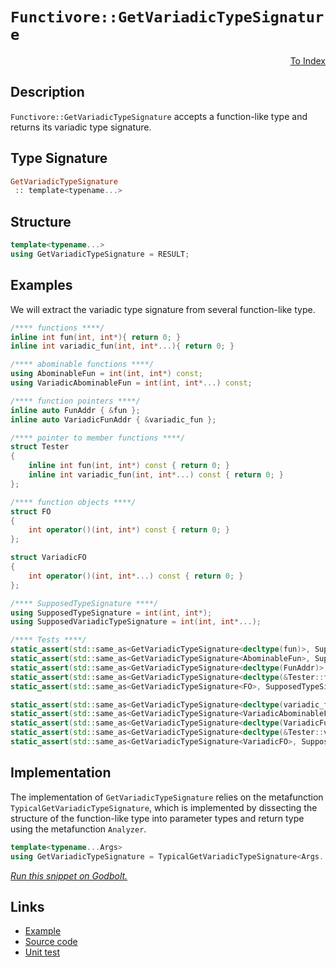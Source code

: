 <!-- Copyright 2024 Feng Mofan
SPDX-License-Identifier: Apache-2.0 -->

# `Functivore::GetVariadicTypeSignature`

<p style='text-align: right;'><a href="../../../facilities/metafunctions.md#get_variadic_type_signature">To Index</a></p>

## Description

`Functivore::GetVariadicTypeSignature` accepts a function-like type and returns its variadic type signature.

## Type Signature

```Haskell
GetVariadicTypeSignature
 :: template<typename...>
```

## Structure

```C++
template<typename...>
using GetVariadicTypeSignature = RESULT;
```

## Examples

We will extract the variadic type signature from several function-like type.

```C++
/**** functions ****/
inline int fun(int, int*){ return 0; }
inline int variadic_fun(int, int*...){ return 0; }

/**** abominable functions ****/
using AbominableFun = int(int, int*) const;
using VariadicAbominableFun = int(int, int*...) const;

/**** function pointers ****/
inline auto FunAddr { &fun };
inline auto VariadicFunAddr { &variadic_fun };

/**** pointer to member functions ****/
struct Tester
{
    inline int fun(int, int*) const { return 0; }
    inline int variadic_fun(int, int*...) const { return 0; }
};

/**** function objects ****/
struct FO
{
    int operator()(int, int*) const { return 0; }
};

struct VariadicFO
{
    int operator()(int, int*...) const { return 0; }
};

/**** SupposedTypeSignature ****/
using SupposedTypeSignature = int(int, int*);
using SupposedVariadicTypeSignature = int(int, int*...);

/**** Tests ****/
static_assert(std::same_as<GetVariadicTypeSignature<decltype(fun)>, SupposedTypeSignature>);
static_assert(std::same_as<GetVariadicTypeSignature<AbominableFun>, SupposedTypeSignature>);
static_assert(std::same_as<GetVariadicTypeSignature<decltype(FunAddr)>, SupposedTypeSignature>);
static_assert(std::same_as<GetVariadicTypeSignature<decltype(&Tester::fun)>, SupposedTypeSignature>);
static_assert(std::same_as<GetVariadicTypeSignature<FO>, SupposedTypeSignature>);

static_assert(std::same_as<GetVariadicTypeSignature<decltype(variadic_fun)>, SupposedVariadicTypeSignature>);
static_assert(std::same_as<GetVariadicTypeSignature<VariadicAbominableFun>, SupposedVariadicTypeSignature>);
static_assert(std::same_as<GetVariadicTypeSignature<decltype(VariadicFunAddr)>, SupposedVariadicTypeSignature>);
static_assert(std::same_as<GetVariadicTypeSignature<decltype(&Tester::variadic_fun)>, SupposedVariadicTypeSignature>);
static_assert(std::same_as<GetVariadicTypeSignature<VariadicFO>, SupposedVariadicTypeSignature>);
```

## Implementation

The implementation of `GetVariadicTypeSignature` relies on the metafunction `TypicalGetVariadicTypeSignature`, which is implemented by dissecting the structure of the function-like type into parameter types and return type using the metafunction `Analyzer`.

```C++
template<typename...Args>
using GetVariadicTypeSignature = TypicalGetVariadicTypeSignature<Args...>::type;
```

[*Run this snippet on Godbolt.*](https://godbolt.org/#z:OYLghAFBqd5QCxAYwPYBMCmBRdBLAF1QCcAaPECAMzwBtMA7AQwFtMQByARg9KtQYEAysib0QXACx8BBAKoBnTAAUAHpwAMvAFYTStJg1DIApACYAQuYukl9ZATwDKjdAGFUtAK4sGe1wAyeAyYAHI%2BAEaYxBJcAMykAA6oCoRODB7evnrJqY4CQSHhLFExXPG2mPb5DEIETMQEmT5%2BXJXV6XUNBIVhkdGxCQr1jc3ZbcPdvcWlgwCUtqhexMjsHAD0AFTbO7t7%2B5vrJhoAgls7ANQAIpiJrozIeJgKF7tHp%2BcHX3vvJ8dnuwuJ2YtAAngAvaKvHa/AiYFiJAxwi4mOJuAigu7MNio7D/YbELwOIEgiHRZTEVBEDF3FEAdisdKuqKsp3%2BcIRSMwKLRNMYrG5ACVMARSBc%2BdjMAA6GUnYjABS4/EEQnE4FiMnEClUqmYzCotzCggQOUKmVSuZKtkM/4XO0XLypIwXABuDTwTHwyAA%2BnzvalgMwCMtuairhcjSb5QpzZa4qy/kyWf92fDEUxkQaJQKIyKxdm2ObTYq4njTgSiQQSRrIVrKdS9QbI8XzWLY1bEwn7Q6ncBXe7PXgfX6A0GQzzw83o62Lu34ymk/O2acOenM7y9ZLc6LxZuBUXox2K2rSbXtQ27k2RVGzTK5hc0Axhh2TDbTt3HcE%2B27iB6vb69X9PBAwzccw23G8YzvZNrWZJc/hXNMuR5dE9zYbd8zQ6VZUPUtlVVKt1TBM9611S80SnW8pTbO8HwEZ88OtLt7U/Z0fz/IcALuICQODYhQziSdrxbGUaItGDEzghNU05DN9Q3LEcwAMQYI8VUratiIGC5Ei8CJaCHTTNXPMj5LcFTcXpRkpJTRDZLhLMsIuCzGJOY9CNPaIDRUzYOxAHS9IM5AjJInU%2BW81TSys18bOXE5Vy5RzFPQgBZeEVMw5LuTqAiQzUgiQq8tE0pYFSLhyysQxAEBfNc/zdP0wyiOM0jwuK9LIuwaLF2kuy1zMgtuSUgB5Dt%2BIARy8PB%2BJeCappm6KzAANhG6rUDuYgMxICA42s/CNOa2tvNGuqAsa4LDqKtwsGQWg%2BQgcwVuGtaNq24gdrjLrXz2%2BD/k%2BTYLgAFUxIcxAAcRFAA1AcvWBu4hGAsd%2BOhbZYSQuSkv5dCXLLNz1OJOHQdoCGCGh39B2QOHMAR3i8qYnsv13WlwMu4gItxar2IprjMB4pH5J%2B3qAW%2BEW3j%2BwEAElOXhRh6hqFHDnF0Xld%2BGT%2BsxyUDwVDtWL7EmyY4ym9Rp/mJyBkHRGJqGYaHKmTdA/iDREqUOZANqhf%2B5XFY%2BQFsFUVhEW5MWfa9mFbL%2BMw4mCW6vCwFDH1WRICBLXGle2C4qC8BgHHSF5g5OYIDJCC5girTOGAgUuxVLzZLQZC5%2BL4hgLg0Fl6WZU5C%2BCblS/7cn/3LyvBGrwRNnbevG%2BWZvW/jdvw/%2Bi4mAiVAWGCJf6AzrOc/ohXfl1oFl9X5h9MwJSs7N0uh53Gv70fBiE33g2KZOQ%2B15Ps/m/Ay%2Bq5L0fYzop8BAJJpwBuXbezdkil2iHnMOncGBF25EwLwRBnJZxOOgdAxArIomWuXOe8Eu7FyQSgp%2BXoP7oMwdgx6XMB7nxisAkO6dIGCChCgtgJQoRgJqDA1G%2B0CbPDhGzJitp7SEJ7oITeFcf43wAcMbBk9iDTzbvQ98oj4Hd1/lWGhnFB7SL/rRO%2BVZvoNxFFPFuyikywQYcLdOXD0gXFQBEbQmAHA8O9njAqI0FzMTtL3da0Q3o7SviPAgtdZFGInqYxR5jZ4qMktY9yFxSFDi8cI1RviJH%2BM2kQd6cxgmaLHgY%2BiESLAmKbjE0pcT6G/UYQDIQXhEi5EwOgO2iMHZB1gScfe9TGkpGaa02myMv6CHyTfCS3SGlNPQMko28M2l8QEuGb%2Bw8Clzg9oCQGAi3G/EmI4H0TAFBKEaBAYY6BqoKAFN6A5Bp9Y21mdTeZeU0Q3TunqagWdPpih6VMgZ/NcS7WVBmTiByjnGlOecy51y0S3P7rbY2jzHZohfivN%2B9AP64i%2BZMvpLT4WDPktgAF5Y5bAsOdEMFBAzkgAuWwK5JY3AwsNr89pBoXn3XIRg4gnzypYqUDiuZeL/kSV2SS0FJyKUQppVC%2Bl1tYX3PtgsllLjXl3AestTZwwBggHLly752KmUKtLISvGQL9mkuOeCqlkK6UMopvqp55kTrYExb03ldrEUEoScS01oqLXUt5lKm1sNcV/OeUq%2B62ifTaoxdyl1zSZluvxUa4V3qyVispX62lNyZWMuDcytEMzkVH3XqfLO0bdW8vjbmg1Hr4LJtpT68VlrJXWuzbaqt9rWVvJmeyzBOqeVxruQmwVtavX1tTb6q1WbSaDvbYi66Ya3mPXVYIzmdzvRRtLM6qZlb%2BUhprQmOtILx2NozQG1tQbd15rcN2x1W7sU7oeQKw1EkOALFoJwAArLwPwHAtCkFQJwNw1hrAXAUEsFYoZI48FIAQTQr6FgAGsQAfriFKOkH6P10i4B%2BswXAAAceHyhmGkO%2BjgkheAsAkBoDQpAf1/oAxwXgCgQA0dg7%2B19pA4CwBgIgEASwCC6VFBQCAaAER0GiKEAUnBVB4aWgAWiWpIC4wBkDBSkFKMwvBmmEBIHgM5bR%2BCCBEGIdgUgZCCEUCodQ7HSC6DaAAd02okTgPA32fu/XB/9nBhrIMEw4qgFwZPycU8p1TFx1NmAuBADwYn6BYPMHELgcxeBsa0AsCASBROJHE2QYTWWcsgGAFIMwfA6CCOYxACInmIhr2IKCFzvAavMDq8NJxLi2PQdE2wQQw14H1Zs1gCIXhgBuDELQZj3BeBYBYIYYA4gBvTXa3gF0zxPOYFUC45BaxoNQNI3%2BgyERNp1Y8FgTzKo8CUcm6QFbxBl5KBuDNowRdQDsYWFQAwCpIZPHs8NLEDXzPCEtqZ6Qhn5BKDUJ5uz%2BhZsoGA5YfQeAIjMcgAsda3DOBydOWGUwlhrBmHozd38WBkc7XaEt5wEBXBjFaKQQI3cZgDDaLkNIAhqc5BSCzhg0x%2BhlDJ%2BArooxPAtD0HYcntQRg9HpzzkXEu2cTAl9zjhZQFhgeWKsCQbmOBfto55hjgXZMKaUyptTkgNNRdwDp%2BLUHkswbg3MBYCBMCegGKTpDkhUMAE44h0kkBoSQxGlrUY/UtD3%2BhODkdIJRxLUolpcCWnhj3hGlofskNhr3S0dc2YY0xljtvXucZ4xlvjvnkHkEoPluLkm2CcAaCwF0dI5NMAfAYZ0XAPdSi4FKP92mcl6b0KD4z4gzOg8sxDmzugSuOaYM5ybmvtd0d4AxnzAnkH%2Bf18FpTt1Zvhfb53jQUWYvZbizguIZgbepY40Xiv0Qy8iZXkfgYW%2BjBt64DRmgd1oGUCqzZprDR%2BvQd/xazawcH%2By61ll6zBE80G2G1G1oHG3%2B2m1m3mz/XwH4hzhWwm27w22QC23%2B1208wOyO1BBOzWD/XO0u2gxuzu0wAeyQK/Dtz4A%2BwUC%2B0wB%2Bz%2ByuwHyBwkBB1kFH2sz/Qn2hyMFh1x3hwOxJ1RyTlzgxyx0EhxysEsHx0X0Jz01WxRz5xqBcAYHcCF3GFp20MV1mCZw5xqDlySBMPSEMMZw0M6Fl10Jp1F35wVylyVxl26DMMmEaCsOV0WDV1Mznw8yz04HX0N2b23zbw7y73N3wByRPySxSztwdydywBiFJ1Iwjyj3bz93Qw9zpDpDiH90kEUzaAXy80Y1sFzwv3S0LyQH40E1v2v2ICrzWFrxCxYAUBdGChdAiK5GGC0xiN030wB0H2BwBz4MhxAASCnxn1czDy10CPo28xLyrFQAC1UDaI6K6J6LkjkWi3vxyxPziHPwYKv32LiwaLOIGE6MaW9G6I929F6IIG9HWJBzK0/0q2q1q3/0ay%2BNa2cRAKuzAJ6z6ygMwCGxGzGwm2g0QKe1IKm0W3QNWxs3W02zhDwJYT214EIL/xILO1/AoN4CoL6VoKe3oPz3eyYE%2B2%2B1%2B0YH%2B04JM24LGPB34J0EmKEOMDhxsHEPgEkPRw2HBXkLxwJ2iCJzUNJ0cM0Mp20LMLpyKGl2MLyHSDMOZxqG8JFyqDFwFyaHsPVI6AEC1LVPl3cJ1KNK8JcKMJV3A3VySzmPn112CJeIuHaM6NdG2LhF2It1iIS3iLzzSySOd1SM1wyJADMHbziDiAwz91fw0HDLpHj0z0WPKOY1Y0SNIDdyWg00kH9zw0kDpEI3wzwzjLmLiAWMX04ASNe0100wTLLPKKqIWBu1SGcEkCAA%3D%3D%3D)

## Links

- [Example](../../../code/facilities/metafunctions/functivore/get_variadic_type_signature/implementation.hpp)
- [Source code](../../../../conceptrodon/functivore/get_variadic_type_signature.hpp)
- [Unit test](../../../../tests/unit/metafunctions/functivore/get_variadic_type_signature.test.hpp)

